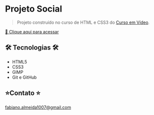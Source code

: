 # Projeto Social

>Projeto construído no curso de HTML e CSS3 do [Curso em Vídeo](https://www.cursoemvideo.com).

[🔗 Clique aqui para acessar](https://fabiiano.github.io/projeto-social/)

## 🛠 Tecnologias 🛠

- HTML5
- CSS3
- GIMP
- Git e GitHub

## ⭐Contato ⭐

fabiano.almeida1007@gmail.com
